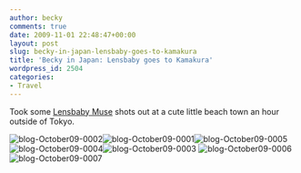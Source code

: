 ```yaml
---
author: becky
comments: true
date: 2009-11-01 22:48:47+00:00
layout: post
slug: becky-in-japan-lensbaby-goes-to-kamakura
title: 'Becky in Japan: Lensbaby goes to Kamakura'
wordpress_id: 2504
categories:
- Travel
---
```


Took some [Lensbaby Muse](http://www.lensbaby.com/lenses-muse.php) shots out at a cute little beach town an hour outside of Tokyo.




![blog-October09-0002](http://beta.beckyjenson.com/wp-content/uploads/2009/11/blog-October09-0002.jpg)![blog-October09-0001](http://beta.beckyjenson.com/wp-content/uploads/2009/11/blog-October09-0001.jpg)![blog-October09-0005](http://beta.beckyjenson.com/wp-content/uploads/2009/11/blog-October09-0005.jpg)![blog-October09-0004](http://beta.beckyjenson.com/wp-content/uploads/2009/11/blog-October09-0004.jpg)![blog-October09-0003](http://beta.beckyjenson.com/wp-content/uploads/2009/11/blog-October09-0003.jpg) ![blog-October09-0006](http://beta.beckyjenson.com/wp-content/uploads/2009/11/blog-October09-0006.jpg)![blog-October09-0007](http://beta.beckyjenson.com/wp-content/uploads/2009/11/blog-October09-0007.jpg)
